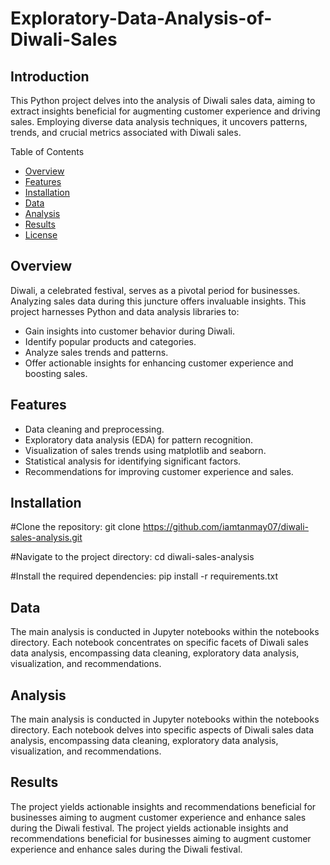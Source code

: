 # Exploratory-Data-Analysis-of-Diwali-Sales
## Introduction
This Python project delves into the analysis of Diwali sales data, aiming to extract insights beneficial for augmenting customer experience and driving sales. Employing diverse data analysis techniques, it uncovers patterns, trends, and crucial metrics associated with Diwali sales.

Table of Contents
- [Overview](#overview)
- [Features](#features)
- [Installation](#installation)
- [Data](#data)
- [Analysis](#analysis)
- [Results](#results)
- [License](#license)

## Overview
Diwali, a celebrated festival, serves as a pivotal period for businesses. Analyzing sales data during this juncture offers invaluable insights. This project harnesses Python and data analysis libraries to:

- Gain insights into customer behavior during Diwali.
- Identify popular products and categories.
- Analyze sales trends and patterns.
- Offer actionable insights for enhancing customer experience and boosting sales.
## Features
- Data cleaning and preprocessing.
- Exploratory data analysis (EDA) for pattern recognition.
- Visualization of sales trends using matplotlib and seaborn.
- Statistical analysis for identifying significant factors.
- Recommendations for improving customer experience and sales.
## Installation
#Clone the repository:
git clone https://github.com/iamtanmay07/diwali-sales-analysis.git

#Navigate to the project directory:
cd diwali-sales-analysis

#Install the required dependencies:
pip install -r requirements.txt
## Data
The main analysis is conducted in Jupyter notebooks within the notebooks directory. Each notebook concentrates on specific facets of Diwali sales data analysis, encompassing data cleaning, exploratory data analysis, visualization, and recommendations.

## Analysis
The main analysis is conducted in Jupyter notebooks within the notebooks directory. Each notebook delves into specific aspects of Diwali sales data analysis, encompassing data cleaning, exploratory data analysis, visualization, and recommendations.

## Results
The project yields actionable insights and recommendations beneficial for businesses aiming to augment customer experience and enhance sales during the Diwali festival.
The project yields actionable insights and recommendations beneficial for businesses aiming to augment customer experience and enhance sales during the Diwali festival.
